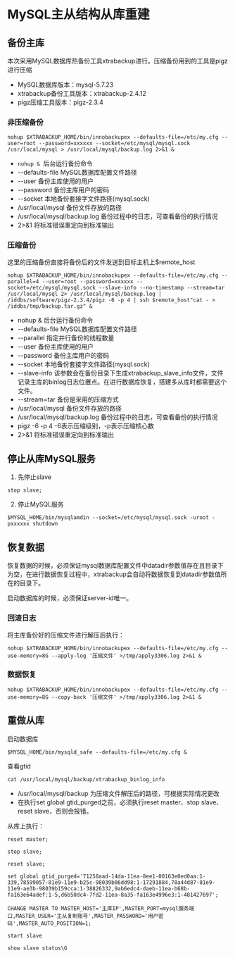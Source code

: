 # MySQL主从结构从库重建


## 备份主库

本次采用MySQL数据库热备份工具xtrabackup进行。压缩备份用到的工具是pigz 进行压缩

- MySQL数据库版本：mysql-5.7.23
- xtrabackup备份工具版本：xtrabackup-2.4.12
- pigz压缩工具版本：pigz-2.3.4

### 非压缩备份

```shell
nohup $XTRABACKUP_HOME/bin/innobackupex --defaults-file=/etc/my.cfg --user=root --password=xxxxxx --socket=/etc/mysql/mysql.sock /usr/local/mysql > /usr/local/mysql/backup.log 2>&1 &
```

- `nohup &`  后台运行备份命令
- --defaults-file MySQL数据库配置文件路径
- --user 备份主库使用的用户 
- --password 备份主库用户的密码 
- --socket 本地备份套接字文件路径(mysql.sock)
- /usr/local/mysql 备份文件存放的路径
- /usr/local/mysql/backup.log 备份过程中的日志，可查看备份的执行情况
- 2>&1 将标准错误重定向到标准输出

### 压缩备份

这里的压缩备份直接将备份后的文件发送到目标主机上$remote_host

```shell
nohup $XTRABACKUP_HOME/bin/innobackupex --defaults-file=/etc/my.cfg --parallel=4 --user=root --password=xxxxxx --socket=/etc/mysql/mysql.sock --slave-info --no-timestamp --stream=tar /usr/local/mysql 2> /usr/local/mysql/backup.log | /iddbs/software/pigz-2.3.4/pigz -6 -p 4 | ssh $remote_host"cat - > /iddbs/tmp/backup.tar.gz" &
```

- nohup & 后台运行备份命令
- --defaults-file MySQL数据库配置文件路径
- --parallel 指定并行备份的线程数量
- --user 备份主库使用的用户
- --password 备份主库用户的密码
- --socket 本地备份套接字文件路径(mysql.sock)
- --slave-info 该参数会在备份目录下生成xtrabackup_slave_info文件，文件记录主库的binlog日志位置点。在进行数据库恢复，搭建多从库时都需要这个文件。
- --stream=tar 备份是采用的压缩方式
- /usr/local/mysql 备份文件存放的路径
- /usr/local/mysql/backup.log 备份过程中的日志，可查看备份的执行情况
- pigz -6 -p 4 -6表示压缩级别，-p表示压缩核心数
- 2>&1 将标准错误重定向到标准输出

## 停止从库MySQL服务

1.  先停止slave
```shell
stop slave;
```
2.  停止MySQL服务
```shell
$MYSQL_HOME/bin/mysqlamdin --socket=/etc/mysql/mysql.sock -uroot -pxxxxxx shutdown
```

## 恢复数据

恢复数据的时候，必须保证mysql数据库配置文件中datadir参数值存在且目录下为空，在进行数据恢复过程中，xtrabackup会自动将数据恢复到datadir参数值所在的目录下。

启动数据库的时候，必须保证server-id唯一。

### 回滚日志

将主库备份好的压缩文件进行解压后执行：

```shell
nohup $XTRABACKUP_HOME/bin/innobackupex --defaults-file=/etc/my.cfg --use-memory=8G --apply-log '压缩文件' >/tmp/apply3306.log 2>&1 &
```

### 数据恢复

```shell
nohup $XTRABACKUP_HOME/bin/innobackupex --defaults-file=/etc/my.cfg --use-memory=8G --copy-back '压缩文件' >/tmp/apply3306.log 2>&1 &
```

## 重做从库

启动数据库

```shell
$MYSQL_HOME/bin/mysqld_safe --defaults-file=/etc/my.cfg &
```

查看gtid
```shell
cat /usr/local/mysql/backup/xtrabackup_binlog_info
```
- /usr/local/mysql/backup 为压缩文件解压后的路径，可根据实际情况更改
- 在执行set global gtid_purged之前，必须执行reset master、stop slave、reset slave，否则会报错。

从库上执行：
```shell
reset master;

stop slave;

reset slave;

set global gtid_purged='71258aad-14da-11ea-8ee1-00163e0ed0aa:1-339,78599057-81e9-11e9-b25c-98039b06dd98:1-17291884,78a44d87-81e9-11e9-ae3b-98039b159cca:1-38826332,9ab6edc4-daeb-11ea-b68b-fa163e64adef:1-5,d6b50dc4-7fd2-11ea-8a35-fa163e4996e3:1-481427697';

CHANGE MASTER TO MASTER_HOST='主库IP',MASTER_PORT=mysql服务端口,MASTER_USER='主从复制账号',MASTER_PASSWORD='用户密码',MASTER_AUTO_POSITION=1;

start slave

show slave status\G
```

